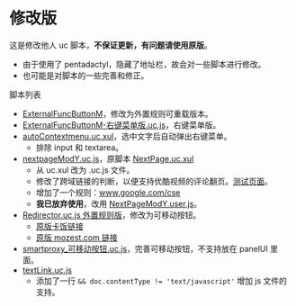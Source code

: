 修改版
======

这是修改他人 uc 脚本，**不保证更新，有问题请使用原版**。

 - 由于使用了 pentadactyl，隐藏了地址栏，故会对一些脚本进行修改。
 - 也可能是对脚本的一些完善和修正。

脚本列表

 - [ExternalFuncButtonM](ExternalFuncButtonM)，修改为外置规则可重载版本。
 - [ExternalFuncButtonM-右键菜单版.uc.js](ExternalFuncButtonM-右键菜单版.uc.js)，右键菜单版。
 - [autoContextmenu.uc.xul](autoContextmenu.uc.xul)，选中文字后自动弹出右键菜单。
    - 排除 input 和 textarea。
 - [nextpageModY.uc.js](nextpageModY.uc.js)，原脚本 [NextPage.uc.xul](http://j.mozest.com/zh-CN/ucscript/script/5/)
    - 从 uc.xul 改为 .uc.js 文件。
    - 修改了跨域链接的判断，以便支持优酷视频的评论翻页。[测试页面](http://v.youku.com/v_show/id_XMjE4MDU1MDE2.html)。
    - 增加了一个规则：www.google.com/cse
    - **我已放弃使用**，改用 [NextPageModY.user.js](https://github.com/ywzhaiqi/userscript/tree/master/NextPage)。
 - [Redirector.uc.js 外置规则版](Redirector.uc.js)，修改为可移动按钮。
    - [原版卡饭链接](http://www.kafan.cn/forum.php?mod=viewthread&tid=1621837)
    - [原版 mozest.com 链接](http://j.mozest.com/zh-CN/ucscript/script/112/)
 - [smartproxy_可移动按钮.uc.js](smartproxy_可移动按钮.uc.js)，完善可移动按钮，不支持放在 panelUI 里面。
 - [textLink.uc.js](textLink.uc.js)
    - 添加了一行 `&& doc.contentType != 'text/javascript'` 增加 js 文件的支持。